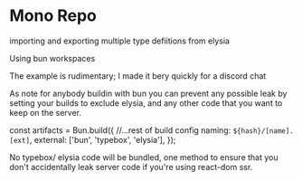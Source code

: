 # Mono Repo

importing and exporting multiple type defiitions from elysia

Using bun workspaces

The example is rudimentary; I made it bery quickly for a discord chat

As note for anybody buildin with bun you can prevent any possible leak by setting your builds to exclude elysia, and any other code that you want to keep on the server.

const artifacts = Bun.build({
//...rest of build config
naming: `${hash}/[name].[ext]`,
external: ['bun', 'typebox', 'elysia'],
});

No typebox/ elysia code will be bundled, one method to ensure that you don't accidentally leak server code if you're using react-dom ssr.

